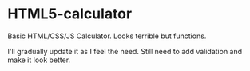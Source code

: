 # HTML5-calculator
Basic HTML/CSS/JS Calculator. Looks terrible but functions.

I'll gradually update it as I feel the need. Still need to add validation and make it look better.
